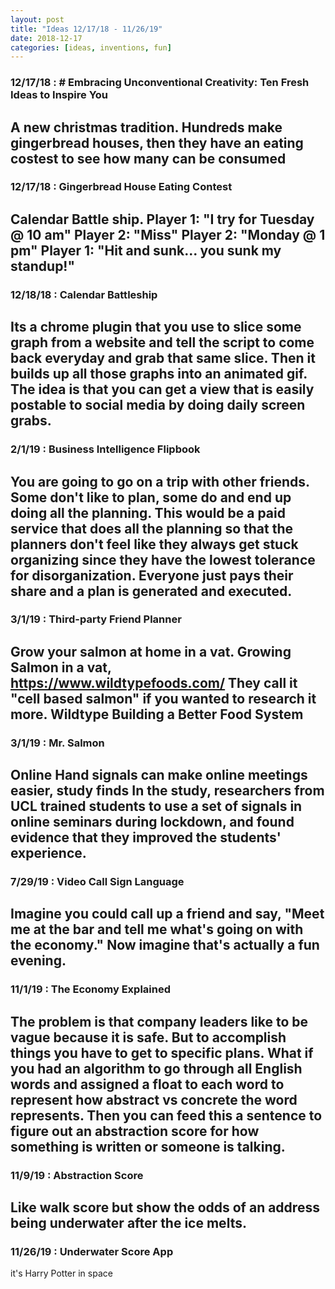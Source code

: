 ```yaml
---
layout: post
title: "Ideas 12/17/18 - 11/26/19"
date: 2018-12-17
categories: [ideas, inventions, fun]
---
```




### 12/17/18 : # Embracing Unconventional Creativity: Ten Fresh Ideas to Inspire You
A new christmas tradition.  Hundreds make gingerbread houses, then they have an eating costest to see how many can be consumed
---

### 12/17/18 : Gingerbread House Eating Contest
Calendar Battle ship. Player 1: "I try for Tuesday @ 10 am" Player 2: "Miss" Player 2: "Monday @ 1 pm" Player 1: "Hit and sunk... you sunk my standup!"
---

### 12/18/18 : Calendar Battleship
Its a chrome plugin that you use to slice some graph from a website and tell the script to come back everyday and grab that same slice. Then it builds up all those graphs into an animated gif. The idea is that you can get a view that is easily postable to social media by doing daily screen grabs.
---

### 2/1/19 : Business Intelligence Flipbook
You are going to go on a trip with other friends. Some don't like to plan, some do and end up doing all the planning. This would be a paid service that does all the planning so that the planners don't feel like they always get stuck organizing since they have the lowest tolerance for disorganization. Everyone just pays their share and a plan is generated and executed.
---

### 3/1/19 : Third-party Friend Planner
Grow your salmon at home in a vat. Growing Salmon in a vat, https://www.wildtypefoods.com/ They call it "cell based salmon" if you wanted to research it more. Wildtype Building a Better Food System
---

### 3/1/19 : Mr. Salmon
Online Hand signals can make online meetings easier, study finds In the study, researchers from UCL trained students to use a set of signals in online seminars during lockdown, and found evidence that they improved the students' experience.
---

### 7/29/19 : Video Call Sign Language
Imagine you could call up a friend and say, "Meet me at the bar and tell me what's going on with the economy." Now imagine that's actually a fun evening.
---

### 11/1/19 : The Economy Explained
The problem is that company leaders like to be vague because it is safe. But to accomplish things you have to get to specific plans. What if you had an algorithm to go through all English words and assigned a float to each word to represent how abstract vs concrete the word represents. Then you can feed this a sentence to figure out an abstraction score for how something is written or someone is talking.
---

### 11/9/19 : Abstraction Score
Like walk score but show the odds of an address being underwater after the ice melts.
---

### 11/26/19 : Underwater Score App
it's Harry Potter in space
